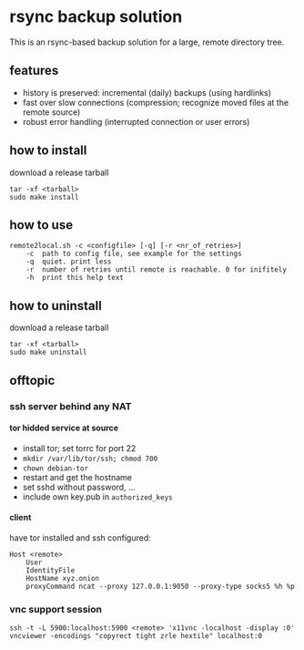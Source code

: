 # rsync backup solution
This is an rsync-based backup solution for a large, remote directory tree.

## features
* history is preserved: incremental (daily) backups (using hardlinks)
* fast over slow connections (compression; recognize moved files at the remote source)
* robust error handling (interrupted connection or user errors)

## how to install
download a release tarball

	tar -xf <tarball>
	sudo make install

## how to use

	remote2local.sh -c <configfile> [-q] [-r <nr_of_retries>]
		-c	path to config file, see example for the settings
		-q	quiet. print less
		-r	number of retries until remote is reachable. 0 for inifitely
		-h	print this help text

## how to uninstall
download a release tarball

	tar -xf <tarball>
	sudo make uninstall

## offtopic
### ssh server behind any NAT
#### tor hidded service at source
* install tor; set torrc for port 22
* `mkdir /var/lib/tor/ssh; chmod 700`
* `chown debian-tor`
* restart and get the hostname
* set sshd without password, ...
* include own key.pub in `authorized_keys`

#### client
have tor installed and ssh configured:


	Host <remote>
		User
		IdentityFile
		HostName xyz.onion
		proxyCommand ncat --proxy 127.0.0.1:9050 --proxy-type socks5 %h %p


### vnc support session
`ssh -t -L 5900:localhost:5900 <remote> 'x11vnc -localhost -display :0'`
`vncviewer -encodings "copyrect tight zrle hextile" localhost:0`
